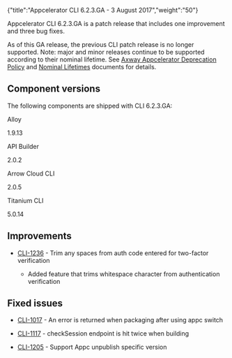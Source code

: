 {"title":"Appcelerator CLI 6.2.3.GA - 3 August 2017","weight":"50"} 

Appcelerator CLI 6.2.3.GA is a patch release that includes one improvement and three bug fixes.

As of this GA release, the previous CLI patch release is no longer supported. Note: major and minor releases continue to be supported according to their nominal lifetime. See [Axway Appcelerator Deprecation Policy](/docs/appc/AMPLIFY_Appcelerator_Services_Overview/Axway_Appcelerator_Deprecation_Policy/) and [Nominal Lifetimes](/docs/appc/AMPLIFY_Appcelerator_Services_Overview/Axway_Appcelerator_Product_Lifecycle/#NominalLifetimes) documents for details.

## Component versions

The following components are shipped with CLI 6.2.3.GA:

Alloy

1.9.13

API Builder

2.0.2

Arrow Cloud CLI

2.0.5

Titanium CLI

5.0.14

## Improvements

*   [CLI-1236](https://jira.appcelerator.org/browse/CLI-1236) - Trim any spaces from auth code entered for two-factor verification
    
    *   Added feature that trims whitespace character from authentication verification
        

## Fixed issues

*   [CLI-1017](https://jira.appcelerator.org/browse/CLI-1017) - An error is returned when packaging after using appc switch
    
*   [CLI-1117](https://jira.appcelerator.org/browse/CLI-1117) - checkSession endpoint is hit twice when building
    
*   [CLI-1205](https://jira.appcelerator.org/browse/CLI-1205) - Support Appc unpublish specific version
